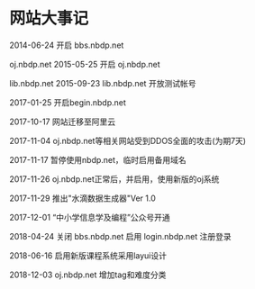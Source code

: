 # 网站大事记


2014-06-24
开启 bbs.nbdp.net

oj.nbdp.net
2015-05-25
开启 oj.nbdp.net

lib.nbdp.net 
2015-09-23 
lib.nbdp.net 
开放测试帐号

2017-01-25
开启begin.nbdp.net

2017-10-17
网站迁移至阿里云

2017-11-04
oj.nbdp.net等相关网站受到DDOS全面的攻击(为期7天)

2017-11-17
暂停使用nbdp.net，临时启用备用域名

2017-11-26
oj.nbdp.net正常后，并启用，使用新版的oj系统

2017-11-29
推出"水滴数据生成器"Ver 1.0

2017-12-01
“中小学信息学及编程”公众号开通


2018-04-24
关闭 bbs.nbdp.net
启用 login.nbdp.net 注册登录

2018-06-16
启用新版课程系统采用layui设计

2018-12-03
oj.nbdp.net 增加tag和难度分类


